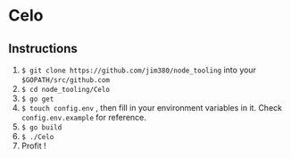 # Celo

## Instructions

1. `$ git clone https://github.com/jim380/node_tooling` into your `$GOPATH/src/github.com`
2. `$ cd node_tooling/Celo`
3. `$ go get`
4. `$ touch config.env` , then fill in your environment variables in it. Check `config.env.example` for reference.
5. `$ go build`
6. `$ ./Celo`
7. Profit !